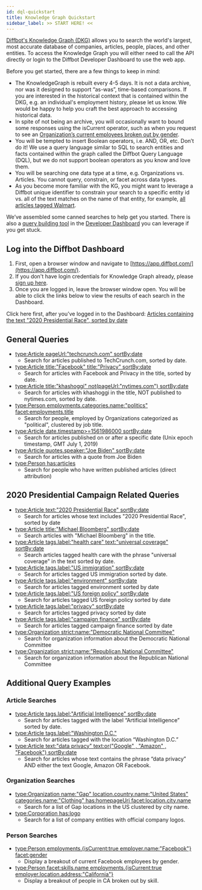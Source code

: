 ```yaml
---
id: dql-quickstart
title: Knowledge Graph Quickstart
sidebar_label: >> START HERE! <<
---
```


[Diffbot's Knowledge Graph (DKG)](https://www.diffbot.com/products/knowledge-graph/) allows you to search the world's largest, most accurate database of companies, articles, people, places, and other entities. To access the Knowledge Graph you will either need to call the API directly or login to the Diffbot Developer Dashboard to use the web app.

Before you get started, there are a few things to keep in mind:

- The KnowledgeGraph is rebuilt every 4-5 days. It is not a data archive, nor was it designed to support “as-was”, time-based comparisons. If you are interested in the historical context that is contained within the DKG, e.g. an individual's employment history, please let us know. We would be happy to help you craft the best approach to accessing historical data.
- In spite of not being an archive, you will occasionally want to bound some responses using the isCurrent operator, such as when you request to see an [Organization’s current employees broken out by gender](https://app.diffbot.com/search/?query=type%3APerson+employments.%7BisCurrent%3Atrue+employer.name%3A%22Facebook%22%7D+facet%3Agender&from=0&size=50&active_tab=query).
- You will be tempted to insert Boolean operators, i.e. AND, OR, etc. Don’t do it! We use a query language similar to SQL to search entities and facts contained within the graph called the Diffbot Query Language (DQL), but we do not support boolean operators as you know and love them.
- You will be searching one data type at a time, e.g. Organizations vs. Articles. You cannot query, constrain, or facet across data types.
- As you become more familiar with the KG, you might want to leverage a Diffbot unique identifier to constrain your search to a specific entity id vs. all of the text matches on the name of that entity, for example, [all articles tagged Walmart](https://app.diffbot.com/search/?query=type%3AArticle+tags.uri%3A%22https%3A%2F%2Fdiffbot.com%2Fentity%2FCbb6m73dsMIKecUn0QRHosw%22+sortBy%3Adate&from=0&size=50&active_tab=query).

We’ve assembled some canned searches to help get you started. There is also a [query building tool](https://app.diffbot.com/search/) in the [Developer Dashboard](tutorials-new-dashboard) you can leverage if you get stuck.

## Log into the Diffbot Dashboard

1. First, open a browser window and navigate to [https://app.diffbot.com/](https://app.diffbot.com/).
2. If you don't have login credentials for Knowledge Graph already, please [sign up here](https://www.diffbot.com/plans/kgtrial).
3. Once you are logged in, leave the browser window open. You will be able to click the links below to view the results of each search in the Dashboard.

Click here first, after you’ve logged in to the Dashboard: [Articles containing the text "2020 Presidential Race", sorted by date](https://app.diffbot.com/search/?query=type%3AArticle+text%3A%222020+Presidential+Race%22+sortBy%3Adate&from=0&size=50&active_tab=query)

## General Queries

- [type:Article pageUrl:"techcrunch.com" sortBy:date](https://app.diffbot.com/search/?query=type%3AArticle+pageUrl%3A%22techcrunch.com%22+sortBy%3Adate&from=0&size=50&active_tab=query)
    - Search for articles published to TechCrunch.com, sorted by date.
- [type:Article title:"Facebook" title:"Privacy" sortBy:date](https://app.diffbot.com/search/?query=type%3AArticle+title%3A%22Facebook%22+title%3A%22Privacy%22+sortBy%3Adate&from=0&size=50&active_tab=query)
    - Search for articles with Facebook and Privacy in the title, sorted by date.
- [type:Article title:"khashoggi" not(pageUrl:"nytimes.com") sortBy:date](https://app.diffbot.com/search/?query=type%3AArticle+title%3A%22khashoggi%22+not%28pageUrl%3A%22nytimes.com%22%29+sortBy%3Adate&from=0&size=50&active_tab=query)
    - Search for articles with khashoggi in the title, NOT published to nytimes.com, sorted by date.
- [type:Person employments.categories.name:"politics" facet:employments.title](https://app.diffbot.com/search/?query=type%3APerson+employments.categories.name%3A%22politics%22+facet%3Aemployments.title&from=0&size=50&active_tab=query)
    - Search for people, employed by Organizations categorized as "political", clustered by job title.
- [type:Article date.timestamp>=1561986000 sortBy:date](https://app.diffbot.com/search/?query=type%3AArticle+date.timestamp%3E%3D1561986000+&from=0&size=50&active_tab=query)
    - Search for articles published on or after a specific date (Unix epoch timestamp, GMT July 1, 2019)
- [type:Article quotes.speaker:"Joe Biden" sortBy:date](https://app.diffbot.com/search/?query=type%3AArticle+quotes.speaker%3A%22Joe+Biden%22+sortBy%3Adate&from=0&size=50&active_tab=visual)
    - Search for articles with a quote from Joe Biden
- [type:Person has:articles](https://app.diffbot.com/search/?query=type%3APerson+has%3Aarticles&from=0&size=50&active_tab=query)
    - Search for people who have written published articles (direct attribution)

## 2020 Presidential Campaign Related Queries

- [type:Article text:"2020 Presidential Race" sortBy:date](https://app.diffbot.com/search/?query=type%3AArticle+text%3A%222020+Presidential+Race%22+sortBy%3Adate&from=0&size=50&active_tab=query)
    - Search for articles whose text includes "2020 Presidential Race", sorted by date
- [type:Article title:"Michael Bloomberg" sortBy:date](https://app.diffbot.com/search/?query=type%3AArticle+title%3A%22Michael+Bloomberg%22+sortBy%3Adate&from=0&size=50&active_tab=query)
    - Search articles with "Michael Bloomberg" in the title.
- [type:Article tags.label:"health care" text:"universal coverage" sortBy:date](https://app.diffbot.com/search/?query=type%3AArticle+tags.label%3A%22health+care%22+text%3A%22universal+coverage%22+sortBy%3Adate&from=0&size=50&active_tab=query)
    - Search articles tagged health care with the phrase "universal coverage" in the text sorted by date.
- [type:Article tags.label:"US immigration" sortBy:date](https://app.diffbot.com/search/?query=type%3AArticle+tags.label%3A%22US+immigration%22+sortBy%3Adate&from=0&size=50&active_tab=query)
    - Search for articles tagged US immigration sorted by date.
- [type:Article tags.label:"environment" sortBy:date](https://app.diffbot.com/search/?query=type%3AArticle+tags.label%3A%22environment%22+sortBy%3Adate&from=0&size=50&active_tab=query)
    - Search for articles tagged environment sorted by date
- [type:Article tags.label:"US foreign policy" sortBy:date](https://app.diffbot.com/search/?query=type%3AArticle+tags.label%3A%22US+foreign+policy%22+sortBy%3Adate&from=0&size=50&active_tab=query)
    - Search for articles tagged US foreign policy sorted by date
- [type:Article tags.label:"privacy" sortBy:date](https://app.diffbot.com/search/?query=type%3AArticle+tags.label%3A%22privacy%22+sortBy%3Adate&from=0&size=50&active_tab=query)
    - Search for articles tagged privacy sorted by date
- [type:Article tags.label:"campaign finance" sortBy:date](https://app.diffbot.com/search/?query=type%3AArticle+tags.label%3A%22campaign+finance%22+sortBy%3Adate&from=0&size=50&active_tab=query)
    - Search for articles tagged campaign finance sorted by date
- [type:Organization strict:name:"Democratic National Committee"](https://app.diffbot.com/search/?query=type%3AOrganization+strict%3Aname%3A%22Democratic+National+Committee%22&from=0&size=50&active_tab=query)
    - Search for organization information about the Democratic National Committee
- [type:Organization strict:name:"Republican National Committee"](https://app.diffbot.com/search/?query=type%3AOrganization+strict%3Aname%3A%22Republican+National+Committee%22&from=0&size=50&active_tab=query)
    - Search for organization information about the Republican National Committee

## Additional Query Examples

### Article Searches

- [type:Article tags.label:"Artificial Intelligence" sortBy:date](https://app.diffbot.com/search/?query=type%3AArticle+tags.label%3A%22Artificial+Intelligence%22+sortBy%3Adate&from=0&size=50&active_tab=query)
    - Search for articles tagged with the label “Artificial Intelligence” sorted by date.
- [type:Article tags.label:"Washington D.C."](https://app.diffbot.com/search/?query=type%3AArticle+tags.label%3A%22Washington+D.C.%22&from=0&size=50&active_tab=query)
    - Search for articles tagged with the location “Washington D.C.”
- [type:Article text:"data privacy" text:or("Google" , "Amazon" , "Facebook") sortBy:date](https://app.diffbot.com/search/?query=type%3AArticle+text%3A%22data+privacy%22+text%3Aor%28%22Google%22+%2C+%22Amazon%22+%2C+%22Facebook%22%29+sortBy%3Adate&from=0&size=50&active_tab=query)
    - Search for articles whose text contains the phrase “data privacy” AND either the text Google, Amazon OR Facebook.

### Organization Searches

- [type:Organization name:"Gap" location.country.name:"United States" categories.name:"Clothing" has:homepageUri facet:location.city.name](https://app.diffbot.com/search/?query=type%3AOrganization+name%3A%22Gap%22+location.country.name%3A%22United+States%22+categories.name%3A%22Clothing%22+has%3AhomepageUri+facet%3Alocation.city.name&from=0&size=50&active_tab=query)
    - Search for a list of Gap locations in the US clustered by city name.
- [type:Corporation has:logo](https://app.diffbot.com/search/?query=type%3ACorporation+has%3Alogo&from=0&size=50&active_tab=query)
    - Search for a list of company entities with official company logos.

### Person Searches

- [type:Person employments.{isCurrent:true employer.name:"Facebook"} facet:gender](https://app.diffbot.com/search/?query=type%3APerson+employments.%7BisCurrent%3Atrue+employer.name%3A%22Facebook%22%7D+facet%3Agender&from=0&size=50&active_tab=query)
    - Display a breakout of current Facebook employees by gender.
- [type:Person facet:skills.name employments.{isCurrent:true employer.location.address:"California"}](https://app.diffbot.com/search/?query=type%3APerson+facet%3Askills.name+employments.%7BisCurrent%3Atrue+employer.location.address%3A%22California%22%7D&from=0&size=50&active_tab=query)
    - Display a breakout of people in CA broken out by skill.
